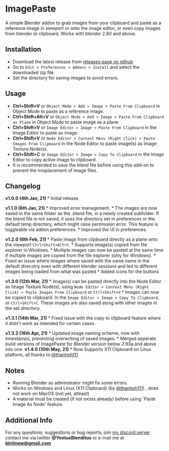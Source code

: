 ImagePaste
==

A simple Blender addon to grab images from your clipboard and paste as a reference image in viewport or onto the image editor, or even copy images from blender to clipboard.
Works with blender 2.80 and above.

Installation
--
* Download the latest release from [releases page on github](https://github.com/Yeetus3141/ImagePaste/releases/)
* Go to `Edit > Preferences > Addons > Install` and select the downloaded zip file.
* Set the directory for saving images to avoid errors.

Usage
--
* **Ctrl+Shift+V** or `Object Mode > Add > Image > Paste From Clipboard` in Object Mode to paste as a reference image.
* **Ctrl+Shift+Alt+V** or `Object Mode > Add > Image > Paste From Clipboard as Plane` in Object Mode to paste image as a plane
* **Ctrl+Shift+V** or `Image Editor > Image > Paste From Clipboard` in the Image Editor to paste as image.
* **Ctrl+Shift+V** or `Node Editor > Context Menu (Right Click) > Paste Images From Clipboard` in the Node Editor to paste image(s) as Image Texture Node(s).
* **Ctrl+Shift+C** or `Image Editor > Image > Copy To Clipboard` in the Image Editor to copy active image to clipboard.
* It is recommended to save the blend file before using this add-on to prevent the misplacement of image files.

Changelog
--
**v1.0.0 (4th Jan, 21)** 
	* Initial release.

**v1.1.0 (6th Jan, 21)** 
	* Improved error management.
	* The images are now saved in the same folder as the .blend file, in a newly created subfolder. If the blend file is not saved, it uses the directory set in preferences or the default temp directory, which might raise permission error. This feature is toggleable via addon preferences.
	* Improved the UI in preferences.

**v1.2.0 (6th Feb, 21)**
	* Paste image from clipboard directly as a plane onto the viewport `Ctrl+Shift+Alt+V`.
	* Supports image(s) copied from file explorer in Windows.
	* Multiple images can now be pasted at the same time if multiple images are copied from the file explorer (only for Windows).
	* Fixed an issue where images where saved with the same name in the default direcotry even with different blender sessions and led to different images being loaded from what was pasted
	* Added icons for the buttons

**v1.3.0 (12th Mar, 21)**
	* Image(s) can be pasted directly into the Node Editor as Image Texture Node(s), using `Node Editor > Context Menu (Right Click) > Paste Images From Clipboard` or `Ctrl+Shift+V`
	* Images can now be copied to clipboard. In the `Image Editor > Image > Copy To Clipboard`, or `Ctrl+Shift+C`. These images are also saved along with other images in the set directory.

**v1.3.1 (14th Mar, 21)**
	* Fixed issue with the copy to clipboard feature where it didn't work as intended for certain cases.

**v1.3.2 (16th Apr, 21)**
	* Updated image naming scheme, now with timestamps, preventing overwriting of saved images.
	* Merged seperate build versions of ImagePaste for Blender version below 2.93a and above into one. 
**v1.4.0 (10th May, 21)**
	* Now Supports X11 Clipboard on Linux platform, all thanks to [@thanhph111](https://github.com/thanhph111) 

Notes
--
* Running Blender as adminstrator might fix some errors.
* Works on Windows and Linux (X11 Clipboard) (by [@thanhph111](https://github.com/thanhph111)) , does not work on MacOS (not yet, atleast) 
* A material must be created (if not exists already) before using 'Paste Image As Node' feature.

Additional Info
--
For any questions, suggestions or bug reports, join [my discord server](https://discord.gg/G8ajxwQuYT) contact me via twitter **@YeetusBlenditus** or e-mail me at **binitnew@gmail.com**
